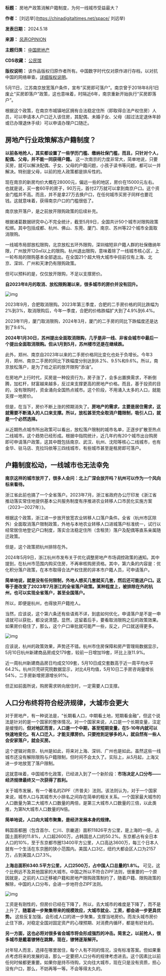 

**标题：** 房地产政策消解户籍制度，为何一线城市受益最大？  

**作者：**  [刘远举](https://chinadigitaltimes.net/space/ 刘远举)  

**发表日期：** 2024.5.18  

**来源：** [风声OPINION](https://web.archive.org/web/https://mp.weixin.qq.com/s/JVtbLy9uI4k5Q9aiPRz2jw)  

**主题归类：** [中国房地产](https://chinadigitaltimes.net/space/中国房地产)  

**CDS收藏：** [公民馆](https://chinadigitaltimes.net/space/%E5%85%AC%E6%B0%91%E9%A6%86)  

**版权说明：** 该作品版权归原作者所有。中国数字时代仅对原作进行存档，以对抗中国的网络审查。[详细版权说明](https://chinadigitaltimes.net/chinese/copyright)。


5月11日，江苏南京放宽落户条件，宣布“买房即可落户”。南京曾于2018年8月1日废止“买房即落户”政策，这也意味着，时隔近6年，南京重新开始执行“买房即落户”。


根据这个政策，在南京市城镇地区拥有合法稳定住所（即取得合法产权住房）人员，可以申请本人户口迁入该住房，其配偶、未婚子女、父母（超过法定退休年龄或已办理退休手续）可以申请办理户口随迁。


房地产行业政策解冻户籍制度？
--------------


**以前各地抢人，其实都设置了一些学历门槛、缴纳社保门槛，而且，只针对个人，配偶、父母，并不能一同获得户籍。** 这一次南京的力度非常大，简单地说，只要买房，就可以解决配偶、子女、父母的户籍问题，小孩子读书等问题，都可以一并解决。特别是父母，以前的抢人政策都是排斥性的。


现在南京的新房均价大概在28000元，偏远一些的地区，房价在15000元左右。也就是说，买一套60平的房子，90万元，首付27万就可以拿到南京户口。这个资金门槛并不高。而且，并不是拿27万去换户口，在任何城市买房子同样也要花钱。这就意味着，获得南京户口的门槛很低了。


南京放开落户，是之前放开限购政策的后续补充。


根据诸葛数据研究中心不完全统计，截至5月9日，全国共计50个城市对限购政策松绑。其中包括成都、杭州、佛山、东莞、厦门、南京、苏州等22个城市全面取消限购。


一线城市局部放松限购，北京放松五环外限购，深圳缩短非户籍人群的社保缴纳年限，广州放开120㎡以上的限购。杭州退出限购，意味着除了一线城市核心区，上一轮布局的限购基本全部退出。在全国21个超大特大城市中目前仅有上海、北京、深圳、广州和天津仍有限购政策。


但可以预料的是，仅仅放开限购，不足以支撑房价。


**自2023年8月的取消、放松限购潮以来，很多城市的房价并没有回升。** 


![img](https://chinadigitaltimes.net/chinese/files/2024/05/post-708023-664aab4e2f59c.)


2023年9月，合肥取消限购。2023年第三季度，合肥的二手房价格的同比跌幅为2%到3%，取消限购后，今年一季度，合肥的价格跌幅扩大到了4.9%到6.4%。


2023年11月，厦门取消限购，2024年3月，厦门的二手房的同比下跌幅度还是达到了9.6%。


**2024年1月30日，苏州提出全面取消限购，几乎是非一线、非省会城市中最后一个提出全面取消限购。但从1月到5月，苏州楼市还是在继续跌。** 


此外，郑州、南京自2023年以来的二手房价格同比变化也处于负增长。今年3月，郑州、南京二手房的同比下跌幅度分别达到8.2%、9.5%和9.6%。所以，南京放松落户，是为了给之前的放开限购“添油”。


在房地产上行时代，买房是一种投资行为，房子涨了，会多出置换需求，不断倒腾，加杠杆，财富越来越多，反过来支撑更高的房地产价格。而且，基于投资的目的，没有限购时，资金涌向全国热点城市。这个阶段，不用涌入太多的人口，就能支撑一地房价。


但是，在当下，房价不断上涨的预期消失了。**房地产的需求，主要是居住需求，这就需要不断涌入的人口来支撑。所以，放松甚至完全取消户籍限制，吸引人口，就是一个必然选择。** 


从近期热点城市所出政策可以看出，放松落户限制的城市名单，正逐步扩散至热点二线城市。这个趋势已经形成。根据中指院统计，近几年约有20个城市出台购房即可申请落户政策，这其中既包括南京、武汉、杭州、沈阳等核心二线城市，也有金华、驻马店、克拉玛依等三四线城市，有些城市甚至是租房即可落户。


户籍制度松动，一线城市也无法幸免
----------------


**南京这样的城市放开了，很多人会问：北上广深会放开吗？杭州可以作为一个风向标来看待。** 


浙江省此前也搞了一个全省落户。2023年7月，浙江省政府办公厅印发《浙江省推动落实常住地提供基本公共服务制度有序推进农业转移人口市民化实施方案（2023—2027年）》。


根据这个政策，浙江进一步放开放宽农业转移人口落户条件。全省（杭州市区除外）全面取消落户限制政策，外地与本地农业转移人口进城落户标准统一，试行以经常居住地登记户口制度，落实合法稳定住所（含租赁）落户及配偶等直系亲属随迁政策。


但是，这个政策把杭州排除在外。


2024年5月9日，浙江杭州市发布关于优化调整房地产市场调控政策的通知。其中提到，在杭州市范围内购买住房，不再审核购房资格。其中，第六条的内容是：优化积分落户政策，在本市取得合法产权住房的非本市户籍人员，可申请落户。


**简单地说，就是没有任何限制，外地人想买几套就买几套，然后还可能送户口。这等于是改变了2023年7月浙江的全省落户政策。某种程度上，被排除在外的杭州，也可以实现全省落户，甚至全国落户。** 


所以，即便是杭州，也得放开户籍抢人。


当然，应该说，这个第六条还有些语焉不详，到底如何优化，申请落户是不是一申请就可以获批，都没说清楚。显然，这留着后手，要看取消限购之后的政策效果。如果房价稳住了，那么，这个户口审批就可能严一些，反之，户口就送得更多。


![img](https://chinadigitaltimes.net/chinese/files/2024/05/post-708023-664aab4ee9660.)


应该说，杭州的政策效果，声势还不错。杭州市住房保障和房产管理局数据显示，5月10日杭州新建商品房成交179套，较前一日增加19套，环比上涨11.9%。


近一周杭州新建商品房日均成交109套，5月10日成交套数高于近一周平均水平64.2%。杭州贝壳研究院数据显示，对比4月均值，5月10日二手房咨询量增长54%，二手房新增房源增长91%。


但正如前面所说，购房需求转向居住时，一定需要人口支撑。


人口分布终将符合经济规律，大城市会更大
-------------------


对于房地产，有一种说法是，“长期看人口，中期看土地，短期看金融”，但这个说法是针对的是一个国家的整体情况。对一个国家来说，人口是一个长期变量，注定是缓慢的。**但对地区而言，人口是一个中期，甚至短期变量，在5-10年内就可以快速地变化。有人口迁入，才能支撑房价。只要抢到足够多的人，就自然有一些人会安家落户，就会买房。** 


这个逻辑对南京、杭州是如此，将来对上海、深圳、广州也是如此。虽然这些一线城市还没有解除限购与户籍限制，但时间不会太久了。实际上，从5月起，上海又进一步地放宽了落户限制。


这就意味着，中国城市化政策，已经进入到了一个新阶段：**市场决定人口分布——经济规律最终又一次获得了胜利。** 


关于城市发展，有一个著名的ZIPF（齐普夫）法则。该法则认为，对于一个国家来说，城市人口与其城市大小排名之间存在简单的相关关系。一个国家最大城市的人口数量为第二大城市人口数量的两倍，是第三大城市人口数量的三倍，以此类推，为第N大城市人口数量的N倍。


**简单地说，人口向大城市聚集，是经济发展本身的规律。** 


韩国首都圈（包含首尔、仁川、京畿道）面积11826平方公里，是上海的一倍，占国土面积的11.8%，人口超2600万，占韩国总人口的50.2%。东京都占有全日本人口的10%，至于东京都市圈13400平方公里，人口高达3600万，每三个日本人就有一个生活在东京圈的狭小范围内。美国人口3亿，纽约大都会区人口为2157万，占到美国人口7.3%。


**上海总面积6340.5平方公里，人口2500万，占中国人口总量的1.8%。** 可见，这个比例远不及其他国家的大城市。中国之所以不符合ZIPF法则，很重要的一个原因就是，之前的人口迁移被户籍和房地产限购政策制约了，随着户籍、限购政策的解除，中国的人口分布，会进一步地符合ZIPF法则。


![img](https://chinadigitaltimes.net/chinese/files/2024/05/post-708023-664aab4fab569.)


工资是有刚性的，但房价已经在下降了，所以，去大城市的难度是下降了，而不是上升了。**随着进一步聚集带来的规模效应，大城市就业、工资，都会进一步更具优势。** 这些反复加强，会形成人口的进一步聚集，支撑当地房价。而龙头城市房价止住下跌，对稳定全国对固定资产的心理预期、对消费内循环，都是有好处的。


**另一方面，这也必将对很多省会城市将会形成强烈的冲击。简言之，以前抢人，很多城市是戴着镣铐在跳舞，现在，镣铐逐渐解开。** 


对年轻人而言，选择在哪里居住，每个人有不同的情况，没有标准答案。但如果重点考虑将来的发展的话，那么一定要把人口分布的规律考虑进去。这个因素比以前任何时候都更重要。如果你是持币待购，又向往大城市，现在只是没有资质，担心没有户口，那么，不妨再等一等。不会等得太久的。

